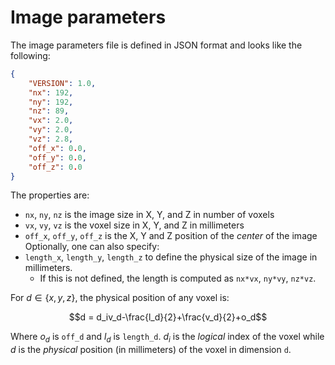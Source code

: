 # Image parameters

The image parameters file is defined in JSON format and looks like the following:
```json
{
    "VERSION": 1.0,
    "nx": 192,
    "ny": 192,
    "nz": 89,
    "vx": 2.0,
    "vy": 2.0,
    "vz": 2.8,
    "off_x": 0.0,
    "off_y": 0.0,
    "off_z": 0.0
}
```

The properties are:
- `nx`, `ny`, `nz` is the image size in X, Y, and Z in number of voxels
- `vx`, `vy`, `vz` is the voxel size in X, Y, and Z in millimeters
- `off_x`, `off_y`, `off_z` is the X, Y and Z position of the *center* of the image
Optionally, one can also specify:
- `length_x`, `length_y`, `length_z` to define the physical size of the image in millimeters.
  - If this is not defined, the length is computed as `nx*vx`, `ny*vy`, `nz*vz`.

For $`d\in\{x,y,z\}`$, the physical position of any voxel is:
```math
d = d_iv_d-\frac{l_d}{2}+\frac{v_d}{2}+o_d
```

Where $`o_d`$ is `off_d` and $`l_d`$ is `length_d`. $`d_i`$ is the *logical* index of the voxel
while $`d`$ is the *physical* position (in millimeters) of the voxel in dimension `d`.

